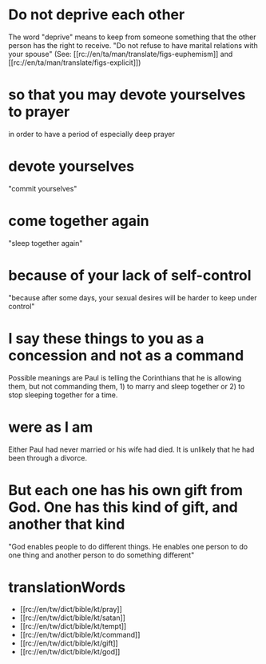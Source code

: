 # Do not deprive each other

The word "deprive" means to keep from someone something that the other person has the right to receive. "Do not refuse to have marital relations with your spouse" (See: [[rc://en/ta/man/translate/figs-euphemism]] and [[rc://en/ta/man/translate/figs-explicit]])

# so that you may devote yourselves to prayer

in order to have a period of especially deep prayer

# devote yourselves

"commit yourselves"

# come together again

"sleep together again"

# because of your lack of self-control

"because after some days, your sexual desires will be harder to keep under control"

# I say these things to you as a concession and not as a command

Possible meanings are Paul is telling the Corinthians that he is allowing them, but not commanding them, 1) to marry and sleep together or 2) to stop sleeping together for a time.

# were as I am

Either Paul had never married or his wife had died. It is unlikely that he had been through a divorce.

# But each one has his own gift from God. One has this kind of gift, and another that kind

"God enables people to do different things. He enables one person to do one thing and another person to do something different"

# translationWords

* [[rc://en/tw/dict/bible/kt/pray]]
* [[rc://en/tw/dict/bible/kt/satan]]
* [[rc://en/tw/dict/bible/kt/tempt]]
* [[rc://en/tw/dict/bible/kt/command]]
* [[rc://en/tw/dict/bible/kt/gift]]
* [[rc://en/tw/dict/bible/kt/god]]